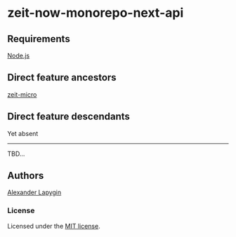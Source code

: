 # zeit-now-monorepo-next-api

## Requirements

[Node.js](https://nodejs.org/en/download/package-manager/)

## Direct feature ancestors

[zeit-micro](https://github.com/softspider/zeit-micro)

## Direct feature descendants

Yet absent

---

TBD...

## Authors

[Alexander Lapygin](https://github.com/AlexanderLapygin)

### License

Licensed under the [MIT license](./LICENSE).
